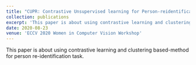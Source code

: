 ```yaml
---
title: "CUPR: Contrastive Unsupervised learning for Person-reidentification"
collection: publications
excerpt: 'This paper is about using contrastive learning and clustering based-method for person re-identification task.'
date: 2020-08-23
venue: 'ECCV 2020 Women in Computer Vision Workshop'
---
```

This paper is about using contrastive learning and clustering based-method for person re-identification task.



